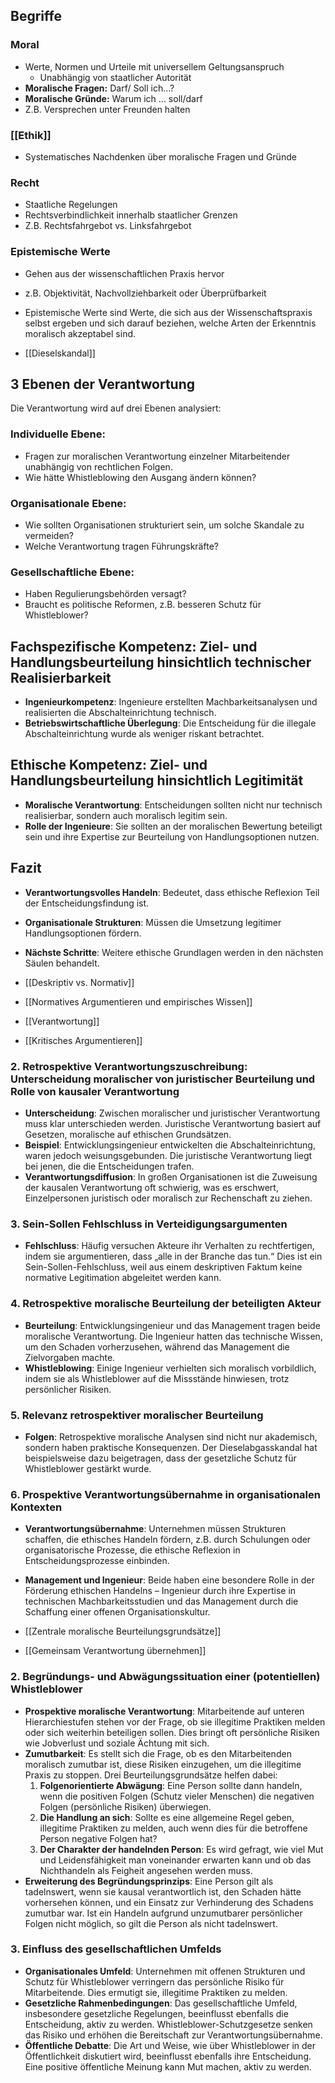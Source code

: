
## Begriffe
### Moral
- Werte, Normen und Urteile mit universellem Geltungsanspruch
	- Unabhängig von staatlicher Autorität
- **Moralische Fragen:** Darf/ Soll ich...?
- **Moralische Gründe:** Warum ich ... soll/darf
- Z.B. Versprechen unter Freunden halten
### [[Ethik]]
- Systematisches Nachdenken über moralische Fragen und Gründe
### Recht 
- Staatliche Regelungen 
- Rechtsverbindlichkeit innerhalb staatlicher Grenzen
- Z.B. Rechtsfahrgebot vs. Linksfahrgebot
### Epistemische Werte
- Gehen aus der wissenschaftlichen Praxis hervor
- z.B. Objektivität, Nachvollziehbarkeit oder Überprüfbarkeit
-  Epistemische Werte sind Werte, die sich aus der Wissenschaftspraxis selbst ergeben und sich darauf beziehen, welche Arten der Erkenntnis moralisch akzeptabel sind.

- [[Dieselskandal]]
## 3 Ebenen der Verantwortung
Die Verantwortung wird auf drei Ebenen analysiert:
### Individuelle Ebene:
- Fragen zur moralischen Verantwortung einzelner Mitarbeitender unabhängig von rechtlichen Folgen.
- Wie hätte Whistleblowing den Ausgang ändern können?
### Organisationale Ebene:
- Wie sollten Organisationen strukturiert sein, um solche Skandale zu vermeiden?
- Welche Verantwortung tragen Führungskräfte?
### Gesellschaftliche Ebene:
- Haben Regulierungsbehörden versagt?
- Braucht es politische Reformen, z.B. besseren Schutz für Whistleblower?
## Fachspezifische Kompetenz: Ziel- und Handlungsbeurteilung hinsichtlich technischer Realisierbarkeit
- **Ingenieurkompetenz**: Ingenieure erstellten Machbarkeitsanalysen und realisierten die Abschalteinrichtung technisch.
- **Betriebswirtschaftliche Überlegung**: Die Entscheidung für die illegale Abschalteinrichtung wurde als weniger riskant betrachtet.
## Ethische Kompetenz: Ziel- und Handlungsbeurteilung hinsichtlich Legitimität
- **Moralische Verantwortung**: Entscheidungen sollten nicht nur technisch realisierbar, sondern auch moralisch legitim sein.
- **Rolle der Ingenieure**: Sie sollten an der moralischen Bewertung beteiligt sein und ihre Expertise zur Beurteilung von Handlungsoptionen nutzen.
## Fazit
- **Verantwortungsvolles Handeln**: Bedeutet, dass ethische Reflexion Teil der Entscheidungsfindung ist.
- **Organisationale Strukturen**: Müssen die Umsetzung legitimer Handlungsoptionen fördern.
- **Nächste Schritte**: Weitere ethische Grundlagen werden in den nächsten Säulen behandelt.

- [[Deskriptiv vs. Normativ]]
- [[Normatives Argumentieren und empirisches Wissen]]
- [[Verantwortung]]
- [[Kritisches Argumentieren]]
### 2. Retrospektive Verantwortungszuschreibung: Unterscheidung moralischer von juristischer Beurteilung und Rolle von kausaler Verantwortung
- **Unterscheidung**: Zwischen moralischer und juristischer Verantwortung muss klar unterschieden werden. Juristische Verantwortung basiert auf Gesetzen, moralische auf ethischen Grundsätzen.
- **Beispiel**: Entwicklungsingenieur entwickelten die Abschalteinrichtung, waren jedoch weisungsgebunden. Die juristische Verantwortung liegt bei jenen, die die Entscheidungen trafen.
- **Verantwortungsdiffusion**: In großen Organisationen ist die Zuweisung der kausalen Verantwortung oft schwierig, was es erschwert, Einzelpersonen juristisch oder moralisch zur Rechenschaft zu ziehen.
### 3. Sein-Sollen Fehlschluss in Verteidigungsargumenten
- **Fehlschluss**: Häufig versuchen Akteure ihr Verhalten zu rechtfertigen, indem sie argumentieren, dass „alle in der Branche das tun.“ Dies ist ein Sein-Sollen-Fehlschluss, weil aus einem deskriptiven Faktum keine normative Legitimation abgeleitet werden kann.
### 4. Retrospektive moralische Beurteilung der beteiligten Akteur
- **Beurteilung**: Entwicklungsingenieur und das Management tragen beide moralische Verantwortung. Die Ingenieur hatten das technische Wissen, um den Schaden vorherzusehen, während das Management die Zielvorgaben machte.
- **Whistleblowing**: Einige Ingenieur verhielten sich moralisch vorbildlich, indem sie als Whistleblower auf die Missstände hinwiesen, trotz persönlicher Risiken.
### 5. Relevanz retrospektiver moralischer Beurteilung
- **Folgen**: Retrospektive moralische Analysen sind nicht nur akademisch, sondern haben praktische Konsequenzen. Der Dieselabgasskandal hat beispielsweise dazu beigetragen, dass der gesetzliche Schutz für Whistleblower gestärkt wurde.
### 6. Prospektive Verantwortungsübernahme in organisationalen Kontexten
- **Verantwortungsübernahme**: Unternehmen müssen Strukturen schaffen, die ethisches Handeln fördern, z.B. durch Schulungen oder organisatorische Prozesse, die ethische Reflexion in Entscheidungsprozesse einbinden.
- **Management und Ingenieur**: Beide haben eine besondere Rolle in der Förderung ethischen Handelns – Ingenieur
    durch ihre Expertise in technischen Machbarkeitsstudien und das Management durch die Schaffung einer offenen Organisationskultur.

- [[Zentrale moralische Beurteilungsgrundsätze]]
- [[Gemeinsam Verantwortung übernehmen]]

### 2. Begründungs- und Abwägungssituation einer (potentiellen) Whistleblower
- **Prospektive moralische Verantwortung**: Mitarbeitende auf unteren Hierarchiestufen stehen vor der Frage, ob sie illegitime Praktiken melden oder sich weiterhin beteiligen sollen. Dies bringt oft persönliche Risiken wie Jobverlust und soziale Ächtung mit sich.
- **Zumutbarkeit**: Es stellt sich die Frage, ob es den Mitarbeitenden moralisch zumutbar ist, diese Risiken einzugehen, um die illegitime Praxis zu stoppen. Drei Beurteilungsgrundsätze helfen dabei:
    1. **Folgenorientierte Abwägung**: Eine Person sollte dann handeln, wenn die positiven Folgen (Schutz vieler Menschen) die negativen Folgen (persönliche Risiken) überwiegen.
    2. **Die Handlung an sich**: Sollte es eine allgemeine Regel geben, illegitime Praktiken zu melden, auch wenn dies für die betroffene Person negative Folgen hat?
    3. **Der Charakter der handelnden Person**: Es wird gefragt, wie viel Mut und Leidensfähigkeit man voneinander erwarten kann und ob das Nichthandeln als Feigheit angesehen werden muss.
- **Erweiterung des Begründungsprinzips**: Eine Person gilt als tadelnswert, wenn sie kausal verantwortlich ist, den Schaden hätte vorhersehen können, und ein Einsatz zur Verhinderung des Schadens zumutbar war. Ist ein Handeln aufgrund unzumutbarer persönlicher Folgen nicht möglich, so gilt die Person als nicht tadelnswert.
### 3. Einfluss des gesellschaftlichen Umfelds
- **Organisationales Umfeld**: Unternehmen mit offenen Strukturen und Schutz für Whistleblower verringern das persönliche Risiko für Mitarbeitende. Dies ermutigt sie, illegitime Praktiken zu melden.
- **Gesetzliche Rahmenbedingungen**: Das gesellschaftliche Umfeld, insbesondere gesetzliche Regelungen, beeinflusst ebenfalls die Entscheidung, aktiv zu werden. Whistleblower-Schutzgesetze senken das Risiko und erhöhen die Bereitschaft zur Verantwortungsübernahme.
- **Öffentliche Debatte**: Die Art und Weise, wie über Whistleblower in der Öffentlichkeit diskutiert wird, beeinflusst ebenfalls ihre Entscheidung. Eine positive öffentliche Meinung kann Mut machen, aktiv zu werden.